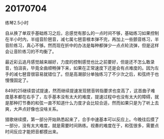 # 20170704

练琴2.5小时

自从换了单双手基础练习之后，总感觉有那么的一点时间不够，基础练习如果控制在半小时内，半组音阶琶音，减七属七琶音根本弹不完，再加上一些颤音练习，半音阶练习，真心不够。然而现在折中的办法是每种都弹少一点点轮流弹，但是这样会让音阶练习的不均衡了。

最近彩云追月感觉越来越好，力度的控制感觉也比之前要好，但是还不怎么敢录音，怕沮丧，毕竟全曲顺畅弹下来，如果在正常速度下还是会有点难度的。因为左手的减七琶音很容易就错位了。但是高潮部分单独练习了不少次之后，和弦终于也慢慢固定了。

849的25继续尝试提速，然而继续提速发现琶音转指要求也变高了，这首曲子难度基本都在右手了，左手基本没有太大的难度，提速过程中也没有太大的障碍，就是那种打节奏的和弦一直不知道什么力度才会比较合适，然而如果只是为了听上去爽，大声点好像也没啥关系。

猎歌继续摸，第一部分开始熟悉起来了，合手中速基本可以反应上。今晚往后摸了一部分，没有太大难度，就是需要时间熟练。视奏的难度在于，和弦很多，需要点时间反应才能把音都摸出来。
